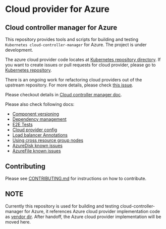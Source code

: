 # Cloud provider for Azure

## Cloud controller manager for Azure

This repository provides tools and scripts for building and testing `Kubernetes cloud-controller-manager` for Azure. The project is under development.

The azure cloud provider code locates at [Kubernetes repository directory](https://github.com/kubernetes/kubernetes/tree/master/pkg/cloudprovider/providers/azure). If you want to create issues or pull requests for cloud provider, please go to [Kubernetes repository](https://github.com/kubernetes/kubernetes).

There is an ongoing work for refactoring cloud providers out of the upstream repository. For more details, please check [this issue](https://github.com/kubernetes/features/issues/88).

Please checkout details in [Cloud controller manager doc](docs/cloud-controller-manager.md).

Please also check following docs:

- [Component versioning](docs/component-versioning.md)
- [Dependency management](docs/dependency-management.md)
- [E2E Tests](docs/e2e-tests.md)
- [Cloud provider config](docs/cloud-provider-config.md)
- [Load balancer Annotations](docs/development-loadbalancer.md)
- [Using cross resource group nodes](docs/using-cross-resource-group-nodes.md)
- [AzureDisk known issues](docs/azuredisk-issues.md)
- [AzureFile known issues](docs/azurefile-issues.md)

## Contributing

Please see [CONTRIBUTING.md](CONTRIBUTING.md) for instructions on how to contribute.

## NOTE

Currently this repository is used for building and testing cloud-controller-manager for Azure, it references Azure cloud provider implementation code as [vendor dir](vendor/k8s.io/kubernetes/pkg/cloudprovider/providers/azure). After handoff, the Azure cloud provider implementation will be moved here.
